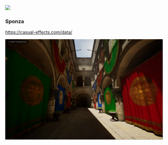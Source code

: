 [![](https://img.shields.io/badge/UE%20Version:-5.3-orange?logo=unrealengine)][1]

### Sponza

https://casual-effects.com/data/
 
![ss](ss.png)

[1]: https://www.unrealengine.com/en-US/download
